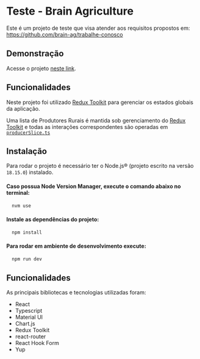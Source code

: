 # Teste - Brain Agriculture

Este é um projeto de teste que visa atender aos requisitos propostos em: https://github.com/brain-ag/trabalhe-conosco

## Demonstração

Acesse o projeto [neste link](https://brain-ag.surge.sh/).

## Funcionalidades

Neste projeto foi utilizado [Redux Toolkit](https://redux-toolkit.js.org/introduction/getting-started) para gerenciar os estados globais da aplicação.

Uma lista de Produtores Rurais é mantida sob gerenciamento do [Redux Toolkit](https://redux-toolkit.js.org/introduction/getting-started) e todas as interações correspondentes são operadas em [`producerSlice.ts`](https://github.com/anteronunes/brain-ag/blob/develop/src/global/producerSlice.ts)

## Instalação

Para rodar o projeto é necessário ter o Node.js® (projeto escrito na versão `18.15.0`) instalado.

#### Caso possua Node Version Manager, execute o comando abaixo no terminal:

```bash
  nvm use
```

#### Instale as dependências do projeto:

```bash
  npm install
```

#### Para rodar em ambiente de desenvolvimento execute:

```bash
  npm run dev
```

## Funcionalidades

As principais bibliotecas e tecnologias utilizadas foram:

- React
- Typescript
- Material UI
- Chart.js
- Redux Toolkit
- react-router
- React Hook Form
- Yup
